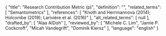 {
    "title": "Research Contribution Metric (p)",
    "definition": "",
    "related_terms": [
        "Semantometrics"
    ],
    "references": [
        "Knoth and Herrmannova (2014); Holcombe (2019); Larivière et al. (2016)"
    ],
    "alt_related_terms": [
        null
    ],
    "drafted_by": [
        "Alaa AlDoh"
    ],
    "reviewed_by": [
        "Michele C. Lim",
        "Jamie P. Cockcroft",
        "Micah Vandegrift",
        "Dominik Kiersz"
    ],
    "language": "english"
}